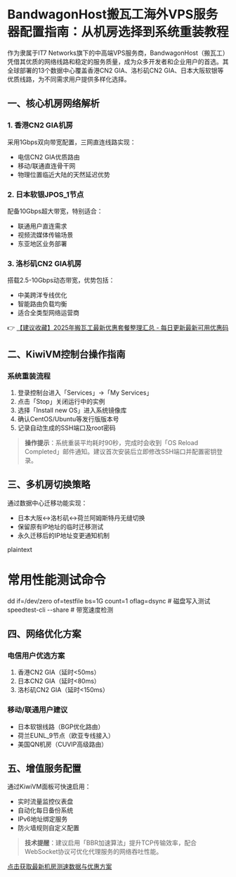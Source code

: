# BandwagonHost搬瓦工海外VPS服务器配置指南：从机房选择到系统重装教程

作为隶属于IT7 Networks旗下的中高端VPS服务商，BandwagonHost（搬瓦工）凭借其优质的网络线路和稳定的服务质量，成为众多开发者和企业用户的首选。其全球部署的13个数据中心覆盖香港CN2 GIA、洛杉矶CN2 GIA、日本大阪软银等优质线路，为不同需求用户提供多样化选择。

## 一、核心机房网络解析
### 1. 香港CN2 GIA机房
采用1Gbps双向带宽配置，三网直连线路实现：
- 电信CN2 GIA优质路由
- 移动/联通直连骨干网
- 物理位置临近大陆的天然延迟优势

### 2. 日本软银JPOS_1节点
配备10Gbps超大带宽，特别适合：
- 联通用户直连需求
- 视频流媒体传输场景
- 东亚地区业务部署

### 3. 洛杉矶CN2 GIA机房
搭载2.5-10Gbps动态带宽，优势包括：
- 中美跨洋专线优化
- 智能路由负载均衡
- 适合全类型网络运营商

👉 [【建议收藏】2025年搬瓦工最新优惠套餐整理汇总 - 每日更新最新可用优惠码](https://bit.ly/banwagon)

## 二、KiwiVM控制台操作指南
### 系统重装流程
1. 登录控制台进入「Services」→「My Services」
2. 点击「Stop」关闭运行中的实例
3. 选择「Install new OS」进入系统镜像库
4. 确认CentOS/Ubuntu等发行版版本号
5. 记录自动生成的SSH端口及root密码

> **操作提示**：系统重装平均耗时90秒，完成时会收到「OS Reload Completed」邮件通知。建议首次安装后立即修改SSH端口并配置密钥登录。

## 三、多机房切换策略
通过数据中心迁移功能实现：
- 日本大阪↔洛杉矶↔荷兰阿姆斯特丹无缝切换
- 保留原有IP地址的临时迁移测试
- 永久迁移后的IP地址变更通知机制

plaintext
# 常用性能测试命令
dd if=/dev/zero of=testfile bs=1G count=1 oflag=dsync  # 磁盘写入测试
speedtest-cli --share  # 带宽速度检测

## 四、网络优化方案
### 电信用户优选方案
1. 香港CN2 GIA（延时<50ms）
2. 日本CN2 GIA（延时<80ms）
3. 洛杉矶CN2 GIA（延时<150ms）

### 移动/联通用户建议
- 日本软银线路（BGP优化路由）
- 荷兰EUNL_9节点（欧亚专线接入）
- 美国QN机房（CUVIP高级路由）

## 五、增值服务配置
通过KiwiVM面板可快速启用：
- 实时流量监控仪表盘
- 自动化每日备份系统
- IPv6地址绑定服务
- 防火墙规则自定义配置

> **技术提醒**：建议启用「BBR加速算法」提升TCP传输效率，配合WebSocket协议可优化代理服务的网络吞吐性能。

[点击获取最新机房测速数据与优惠方案](https://bit.ly/banwagon)